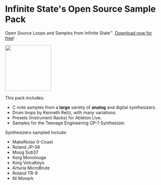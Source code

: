 # Infinite State's Open Source Sample Pack

Open Source Loops and Samples from Infinite State™. [Download now for free](https://github.com/kennethreitz/infinite-state-sample-pack/archive/master.zip)!

<img src="http://media.kennethreitz.com.s3.amazonaws.com/samplepack.svg" width="150px" />

This pack includes:

- C note samples from a **large** variety of **analog** and digital synthesizers.
- Drum loops by Kenneth Reitz, with many variations.
- Presets (Instrument Racks) for Ableton Live.
- Samples for the Teenage Engineering OP-1 Synthesizer.

Synthesizers sampled include: 

- MakeNoise 0-Coast
- Roland JP-08
- Moog Sub37
- Korg Monolouge
- Korg VolcaKeys
- Arturia MicroBrute
- Roland TR-8
- NI Monark
